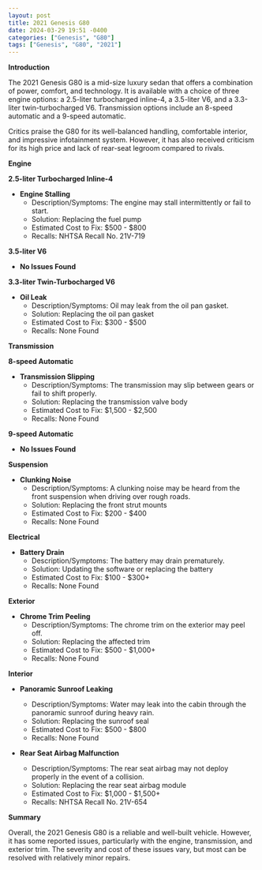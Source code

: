```yaml
---
layout: post
title: 2021 Genesis G80
date: 2024-03-29 19:51 -0400
categories: ["Genesis", "G80"]
tags: ["Genesis", "G80", "2021"]
---
```

**Introduction**

The 2021 Genesis G80 is a mid-size luxury sedan that offers a combination of power, comfort, and technology. It is available with a choice of three engine options: a 2.5-liter turbocharged inline-4, a 3.5-liter V6, and a 3.3-liter twin-turbocharged V6. Transmission options include an 8-speed automatic and a 9-speed automatic.

Critics praise the G80 for its well-balanced handling, comfortable interior, and impressive infotainment system. However, it has also received criticism for its high price and lack of rear-seat legroom compared to rivals.

**Engine**

**2.5-liter Turbocharged Inline-4**

* **Engine Stalling**
  * Description/Symptoms: The engine may stall intermittently or fail to start.
  * Solution: Replacing the fuel pump
  * Estimated Cost to Fix: $500 - $800
  * Recalls: NHTSA Recall No. 21V-719

**3.5-liter V6**

* **No Issues Found**

**3.3-liter Twin-Turbocharged V6**

* **Oil Leak**
  * Description/Symptoms: Oil may leak from the oil pan gasket.
  * Solution: Replacing the oil pan gasket
  * Estimated Cost to Fix: $300 - $500
  * Recalls: None Found

**Transmission**

**8-speed Automatic**

* **Transmission Slipping**
  * Description/Symptoms: The transmission may slip between gears or fail to shift properly.
  * Solution: Replacing the transmission valve body
  * Estimated Cost to Fix: $1,500 - $2,500
  * Recalls: None Found

**9-speed Automatic**

* **No Issues Found**

**Suspension**

* **Clunking Noise**
  * Description/Symptoms: A clunking noise may be heard from the front suspension when driving over rough roads.
  * Solution: Replacing the front strut mounts
  * Estimated Cost to Fix: $200 - $400
  * Recalls: None Found

**Electrical**

* **Battery Drain**
  * Description/Symptoms: The battery may drain prematurely.
  * Solution: Updating the software or replacing the battery
  * Estimated Cost to Fix: $100 - $300+
  * Recalls: None Found

**Exterior**

* **Chrome Trim Peeling**
  * Description/Symptoms: The chrome trim on the exterior may peel off.
  * Solution: Replacing the affected trim
  * Estimated Cost to Fix: $500 - $1,000+
  * Recalls: None Found

**Interior**

* **Panoramic Sunroof Leaking**
  * Description/Symptoms: Water may leak into the cabin through the panoramic sunroof during heavy rain.
  * Solution: Replacing the sunroof seal
  * Estimated Cost to Fix: $500 - $800
  * Recalls: None Found

* **Rear Seat Airbag Malfunction**
  * Description/Symptoms: The rear seat airbag may not deploy properly in the event of a collision.
  * Solution: Replacing the rear seat airbag module
  * Estimated Cost to Fix: $1,000 - $1,500+
  * Recalls: NHTSA Recall No. 21V-654

**Summary**

Overall, the 2021 Genesis G80 is a reliable and well-built vehicle. However, it has some reported issues, particularly with the engine, transmission, and exterior trim. The severity and cost of these issues vary, but most can be resolved with relatively minor repairs.
